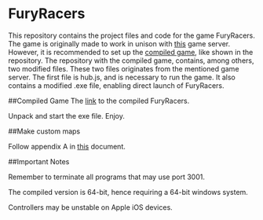 # FuryRacers
This repository contains the project files and code for the game FuryRacers. The game is originally made to work in unison with [this](https://github.com/s111/gamesystem) game server.
However, it is recommended to set up the [compiled game](https://github.com/fredrikzkl/FuryRacersCompiled), like shown in the  repository. 
The repository with the compiled game, contains, among others, two modified files. These two files originates from the mentioned game server. The first file is hub.js, and is necessary to run the game. 
It also contains a modified .exe file, enabling direct launch of FuryRacers.

##Compiled Game
The [link](https://github.com/fredrikzkl/FuryRacersCompiled/archive/master.zip) to the compiled FuryRacers.

Unpack and start the exe file. Enjoy.

##Make custom maps

Follow appendix A in [this](https://github.com/fredrikzkl/FuryRacers/blob/master/Vedlegg%20A.pdf) document. 

##Important Notes

Remember to terminate all programs that may use port 3001. 

The compiled version is 64-bit, hence requiring a 64-bit windows system.

Controllers may be unstable on Apple iOS devices.



